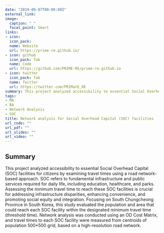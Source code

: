 ```yaml
---
date: "2019-09-07T00:00:00Z"
external_link:
image:
  caption: " "
  focal_point: Smart
links:
- icon:
  icon_pack:
  name: Website
  url: https://prime-re.github.io/
- icon: github
  icon_pack: fab
  name: Code
  url: https://github.com/PRIME-RE/prime-re.github.io
- icon: twitter
  icon_pack: fab
  name: Twitter
  url: https://twitter.com/PRIMatE_RE
summary: This project analyzed accessibility to essential Social Overhead Capital (SOC) facilities for citizens by examining travel times using a road network-based approach. 
tags:
- MA
- BA
- Network Analysis
- SOC
title: Network analysis for Social Overhead Capital (SOC) facilities
url_code: ""
url_pdf: ""
url_slides: "" 
url_video: ""
---
```


## Summary
This project analyzed accessibility to essential Social Overhead Capital (SOC) facilities for citizens by examining travel times using a road network-based approach. SOC refers to fundamental infrastructure and public services required for daily life, including education, healthcare, and parks. Assessing the minimum travel time to reach these SOC facilities is crucial for addressing infrastructure disparities, enhancing convenience, and promoting social equity and integration.
Focusing on South Chungcheong Province in South Korea, this study evaluated the population and area that could reach each SOC facility within the designated minimum travel time (threshold time). Network analysis was conducted using an OD Cost Matrix, and travel times to each SOC facility were measured from centroids of population 500*500 grid, based on a high-resolution road network.
